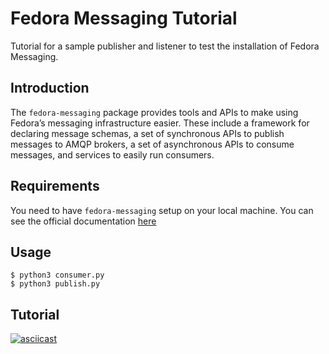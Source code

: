 # Fedora Messaging Tutorial #
Tutorial for a sample publisher and listener to test the installation of Fedora Messaging.

## Introduction ##
The `fedora-messaging` package provides tools and APIs to make using Fedora’s messaging infrastructure easier. These include a framework for declaring message schemas, a set of synchronous APIs to publish messages to AMQP brokers, a set of asynchronous APIs to consume messages, and services to easily run consumers.

## Requirements ##
You need to have `fedora-messaging` setup on your local machine. You can see the official documentation [here](https://fedora-messaging.readthedocs.io/en/stable/index.html)

## Usage ##

```
$ python3 consumer.py
$ python3 publish.py
```

## Tutorial ##
[![asciicast](https://asciinema.org/a/9Qc4pOLg5EHxHU1kizSe70QEI.png)](https://asciinema.org/a/9Qc4pOLg5EHxHU1kizSe70QEI)
